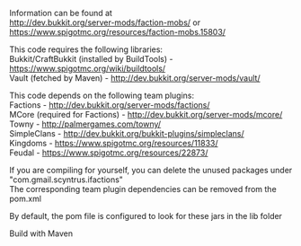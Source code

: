 Information can be found at  
http://dev.bukkit.org/server-mods/faction-mobs/
or
https://www.spigotmc.org/resources/faction-mobs.15803/

This code requires the following libraries:  
	Bukkit/CraftBukkit (installed by BuildTools) - https://www.spigotmc.org/wiki/buildtools/  
	Vault (fetched by Maven) - http://dev.bukkit.org/server-mods/vault/  

This code depends on the following team plugins:  
	Factions - http://dev.bukkit.org/server-mods/factions/  
	MCore (required for Factions) - http://dev.bukkit.org/server-mods/mcore/  
	Towny - http://palmergames.com/towny/  
	SimpleClans - http://dev.bukkit.org/bukkit-plugins/simpleclans/  
	Kingdoms - https://www.spigotmc.org/resources/11833/  
	Feudal - https://www.spigotmc.org/resources/22873/  

If you are compiling for yourself, you can delete the unused packages under "com.gmail.scyntrus.ifactions"  
The corresponding team plugin dependencies can be removed from the pom.xml  

By default, the pom file is configured to look for these jars in the lib folder  

Build with Maven  
